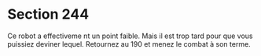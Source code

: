 # Section 244

Ce robot a effectiveme nt un point faible. Mais il est trop tard
pour que vous puissiez deviner lequel. Retournez au 190  et
menez le combat à son terme.